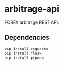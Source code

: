 # arbitrage-api
FOREX arbitrage REST API.

## Dependencies
``` python
pip install requests
pip install flask
pip install pipenv
```
